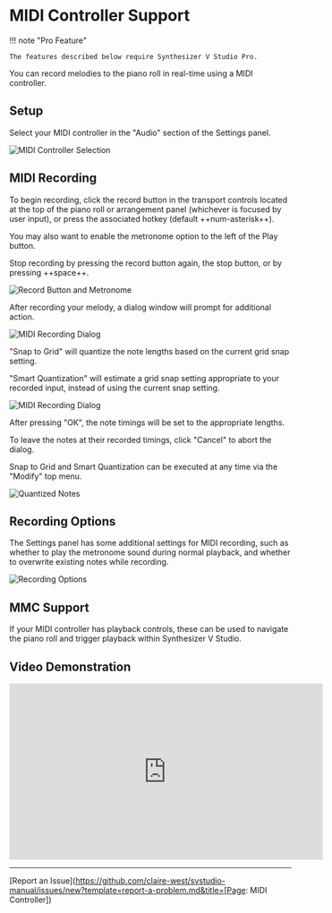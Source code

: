 # MIDI Controller Support

!!! note "Pro Feature"

    The features described below require Synthesizer V Studio Pro.

You can record melodies to the piano roll in real-time using a MIDI controller.

## Setup
Select your MIDI controller in the "Audio" section of the Settings panel.

![MIDI Controller Selection](../img/advanced/midi-controller.png)

## MIDI Recording
To begin recording, click the record button in the transport controls located at the top of the piano roll or arrangement panel (whichever is focused by user input), or press the associated hotkey (default ++num-asterisk++).

You may also want to enable the metronome option to the left of the Play button.

Stop recording by pressing the record button again, the stop button, or by pressing ++space++.

![Record Button and Metronome](../img/advanced/record-button.png)

After recording your melody, a dialog window will prompt for additional action.

![MIDI Recording Dialog](../img/advanced/midi-record-dialog.png)

"Snap to Grid" will quantize the note lengths based on the current grid snap setting.

"Smart Quantization" will estimate a grid snap setting appropriate to your recorded input, instead of using the current snap setting.

![MIDI Recording Dialog](../img/advanced/midi-record-dialog-2.png)

After pressing "OK", the note timings will be set to the appropriate lengths.

To leave the notes at their recorded timings, click "Cancel" to abort the dialog.

Snap to Grid and Smart Quantization can be executed at any time via the "Modify" top menu.

![Quantized Notes](../img/advanced/midi-record-quantized.png)

## Recording Options
The Settings panel has some additional settings for MIDI recording, such as whether to play the metronome sound during normal playback, and whether to overwrite existing notes while recording.

![Recording Options](../img/advanced/midi-recording-options.png)

## MMC Support
If your MIDI controller has playback controls, these can be used to navigate the piano roll and trigger playback within Synthesizer V Studio.

## Video Demonstration

<iframe width="560" height="315" src="https://www.youtube-nocookie.com/embed/KxwLaLn4zbY" title="YouTube video player" frameborder="0" allowfullscreen></iframe>

---

[Report an Issue](https://github.com/claire-west/svstudio-manual/issues/new?template=report-a-problem.md&title=[Page: MIDI Controller])
